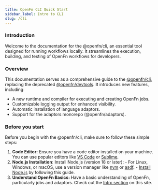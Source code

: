 ```yaml
---
title: OpenFn CLI Quick Start
sidebar_label: Intro to CLI
slug: /cli
---
```


### Introduction

Welcome to the documentation for the @openfn/cli, an essential tool designed for
running workflows locally. It streamlines the execution, building, and testing
of OpenFn workflows for developers.

### Overview

This documentation serves as a comprehensive guide to the
[@openfn/cli](https://www.npmjs.com/package/@openfn/cli), replacing the
deprecated [@openfn/devtools](https://github.com/OpenFn/devtools). It introduces
new features, including:

- A new runtime and compiler for executing and creating OpenFn jobs.
- Customizable logging output for enhanced visibility.
- Automatic installation of language adaptors.
- Support for the adaptors monorepo (@openfn/adaptors).

### Before you start

Before you begin with the @openfn/cli, make sure to follow these simple steps:

1. **Code Editor:** Ensure you have a code editor installed on your machine. You
   can use popular editors like [VS Code](https://code.visualstudio.com/) or
   [Sublime](https://www.sublimetext.com/).
2. **Node.js Installation:** Install Node.js (version 18 or later): - For Linux,
   Windows, or macOS, use a version manager like
   [nvm](https://github.com/nvm-sh/nvm) or
   [asdf](https://asdf-vm.com/guide/getting-started.html). -
   [Install Node.js](https://kinsta.com/blog/how-to-install-node-js/) by
   following this guide.
3. **Understand OpenFn Basics:** Have a basic understanding of OpenFn,
   particularly jobs and adaptors. Check out the
   [Intro section](/documentation/next) on this site.

